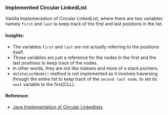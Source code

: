 ### Implemented Circular LinkedList
Vanilla Implementation of Circular LinkedList, where there are two variables namely `first` and `last` to keep track of the first and last positions in the list.

#### Insights:
- The variables `first` and `last` are not actually referring to the positions itself.
- Those variables are just a reference for the nodes in the first and the last positions to keep track of the nodes.
- In other words, they are not like indexes and more of a stack pointers.
- `deleteLastNode()` method is not implemented as it involves traversing through the entire list to keep track of the `second last node`, to set its `next` variable to the first(CLL).

#### Reference:
- [Java Implementation of Circular Linkedlists](https://github.com/wannabemrrobot/becoming-leet/tree/main/courseworks/practical-data-structures-algorithms-in-java/eclipse-workspace/becoming-leet/src/ds/circularlinkedlist)
